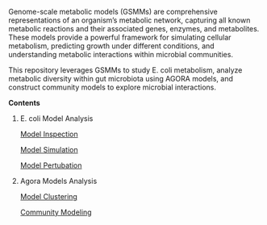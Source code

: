 Genome-scale metabolic models (GSMMs) are comprehensive representations of an organism’s metabolic network, capturing all known metabolic reactions and their associated genes, enzymes, and metabolites. These models provide a powerful framework for simulating cellular metabolism, predicting growth under different conditions, and understanding metabolic interactions within microbial communities.

This repository leverages GSMMs to study E. coli metabolism, analyze metabolic diversity within gut microbiota using AGORA models, and construct community models to explore microbial interactions.

**Contents**
1) E. coli Model Analysis
   
    [Model Inspection](https://github.com/RashmiKaldera/RotationProject---Microbial-Metabolic-Modeling-and-Analysis/blob/main/Notebooks/Ecoli_CoreModel_Inspection.ipynb)
   
    [Model Simulation](https://github.com/RashmiKaldera/RotationProject---Microbial-Metabolic-Modeling-and-Analysis/blob/main/Notebooks/Ecoli_CoreModel_Simulation.ipynb)
   
    [Model Pertubation](https://github.com/RashmiKaldera/RotationProject---Microbial-Metabolic-Modeling-and-Analysis/blob/main/Notebooks/Ecoli_CoreModel_Pertubation.ipynb)
3) Agora Models Analysis
   
    [Model Clustering](https://github.com/RashmiKaldera/RotationProject---Microbial-Metabolic-Modeling-and-Analysis/blob/main/Notebooks/Agora_100_models.ipynb)
   
    [Community Modeling](https://github.com/RashmiKaldera/RotationProject---Microbial-Metabolic-Modeling-and-Analysis/blob/main/Notebooks/PyCoMo.ipynb)
